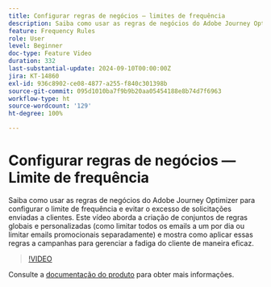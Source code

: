 ```yaml
---
title: Configurar regras de negócios — limites de frequência
description: Saiba como usar as regras de negócios do Adobe Journey Optimizer (AJO) para configurar o limite de frequência e evitar o excesso de solicitações enviadas a clientes. Este vídeo aborda a criação de conjuntos de regras globais e personalizadas (como limitar todos os emails a um por dia ou limitar emails promocionais separadamente) e mostra como aplicar essas regras a campanhas para gerenciar a fadiga do cliente de maneira eficaz.
feature: Frequency Rules
role: User
level: Beginner
doc-type: Feature Video
duration: 332
last-substantial-update: 2024-09-10T00:00:00Z
jira: KT-14860
exl-id: 936c8902-ce08-4877-a255-f840c301398b
source-git-commit: 095d1010ba7f9b9b20aa05454188e8b74d7f6963
workflow-type: ht
source-wordcount: '129'
ht-degree: 100%

---
```


# Configurar regras de negócios — Limite de frequência

Saiba como usar as regras de negócios do Adobe Journey Optimizer para configurar o limite de frequência e evitar o excesso de solicitações enviadas a clientes. Este vídeo aborda a criação de conjuntos de regras globais e personalizadas (como limitar todos os emails a um por dia ou limitar emails promocionais separadamente) e mostra como aplicar essas regras a campanhas para gerenciar a fadiga do cliente de maneira eficaz.

>[!VIDEO](https://video.tv.adobe.com/v/3433400/?learn=on&captions=por_br)

Consulte a [documentação do produto](https://experienceleague.adobe.com/pt-br/docs/journey-optimizer/using/configuration/frequency-rules) para obter mais informações.
